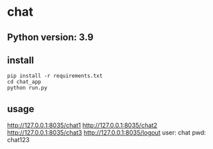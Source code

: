 # chat

## Python version: 3.9

## install
```commandline
pip install -r requirements.txt
cd chat_app
python run.py
```

## usage
http://127.0.0.1:8035/chat1
http://127.0.0.1:8035/chat2
http://127.0.0.1:8035/chat3
http://127.0.0.1:8035/logout
user: chat
pwd: chat123